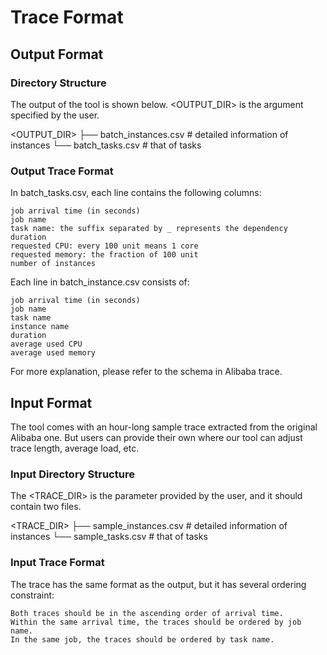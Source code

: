 # Trace Format

## Output Format

### Directory Structure

The output of the tool is shown below. <OUTPUT_DIR> is the argument specified by the user.

<OUTPUT_DIR>
├── batch_instances.csv  # detailed information of instances
└── batch_tasks.csv      # that of tasks

### Output Trace Format

In batch_tasks.csv, each line contains the following columns:

    job arrival time (in seconds)
    job name
    task name: the suffix separated by _ represents the dependency
    duration
    requested CPU: every 100 unit means 1 core
    requested memory: the fraction of 100 unit
    number of instances

Each line in batch_instance.csv consists of:

    job arrival time (in seconds)
    job name
    task name
    instance name
    duration
    average used CPU
    average used memory

For more explanation, please refer to the schema in Alibaba trace.


## Input Format

The tool comes with an hour-long sample trace extracted from the original Alibaba one. But users can provide their own where our tool can adjust trace length, average load, etc.

### Input Directory Structure

The <TRACE_DIR> is the parameter provided by the user, and it should contain two files.

<TRACE_DIR>
├── sample_instances.csv  # detailed information of instances
└── sample_tasks.csv      # that of tasks

### Input Trace Format

The trace has the same format as the output, but it has several ordering constraint:

    Both traces should be in the ascending order of arrival time.
    Within the same arrival time, the traces should be ordered by job name.
    In the same job, the traces should be ordered by task name.
